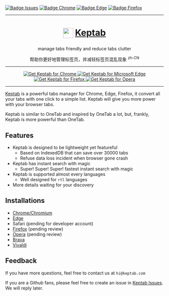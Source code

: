 [![Badge Issues]][Issues]
[![Badge Chrome]][Chrome]
[![Badge Edge]][Edge]
[![Badge Firefox]][Firefox]

***

<h1 align="center">
    <sub>
        <img src="https://keptab.com/assets/img/keptab-logo.svg" height="32" width="32"> 
    </sub>
    <a href="https://keptab.com" target="_blank">Keptab</a>
</h1>
<p align="center">
    <p align="center">manage tabs friendly and reduce tabs clutter</p>
    <p align="center">
      <span>帮助你更好地管理标签页，并减轻标签页混乱现象</span>
      <sup>zh-CN</sup>
    </p>
</p>

***

<p align="center">
    <a href="https://chrome.google.com/webstore/detail/keptab/feodekcipceogpeomnijgmdlmocbggbi">
        <img src="https://user-images.githubusercontent.com/585534/107280622-91a8ea80-6a26-11eb-8d07-77c548b28665.png" alt="Get Keptab for Chrome">
    </a>
    <a href="https://microsoftedge.microsoft.com/addons/detail/keptab/jhajaihldpgefhccepbjdpiimikplhng">
        <img src="https://user-images.githubusercontent.com/585534/107280673-a5ece780-6a26-11eb-9cc7-9fa9f9f81180.png" alt="Get Keptab for Microsoft Edge">
    </a>
    <a href="https://addons.mozilla.org/addon/keptab/">
        <img src="https://user-images.githubusercontent.com/585534/107280546-7b9b2a00-6a26-11eb-8f9f-f95932f4bfec.png" alt="Get Keptab for Firefox">
    </a>
    <a href="https://addons.opera.com/extensions/details/keptab/">
        <img src="https://user-images.githubusercontent.com/585534/107280692-ac7b5f00-6a26-11eb-85c7-088926504452.png" alt="Get Keptab for Opera">
    </a>
</p>

***

[Keptab][Keptab] is a powerful tabs manager for Chrome, Edge, Firefox, it convert all your tabs with one click to a simple list. Keptab will give you more power with your browser tabs.

Keptab is similar to OneTab and inspired by OneTab a lot, but, frankly, Keptab is more powerful than OneTab.

## Features

- Keptab is designed to be lightweight yet featureful
    - Based on IndexedDB that can save over 30000 tabs
    - Refuse data loss incident when browser gone crash
- Keptab has instant search with magic
    - Super! Super! Super! fastest instant search with magic
- Keptab is supported almost every languages
    - Well designed for `rtl` languages
- More details waiting for your discovery

## Installations

- [Chrome/Chromium][Chrome]
- [Edge][Edge]
- Safari (pending for developer account)
- [Firefox][Firefox] (pending review)
- [Opera][Opera] (pending review)
- [Brava][Chrome]
- [Vivaldi][Chrome]

## Feedback

If you have more questions, feel free to contact us at `hi@keptab.com`

If you are a Github fans, please feel free to create an issue in [Keptab Issues][Issues]. We will reply later.


<!---------------------------------[ Internal ]-------------------------------->

[Keptab]: https://keptab.com/
[Issues]: https://github.com/keptab/keptab/issues
[Chrome]: https://chrome.google.com/webstore/detail/keptab/feodekcipceogpeomnijgmdlmocbggbi
[Edge]: https://microsoftedge.microsoft.com/addons/detail/keptab/jhajaihldpgefhccepbjdpiimikplhng
[Firefox]: https://addons.mozilla.org/addon/keptab/
[Opera]: https://addons.opera.com/extensions/details/keptab/


<!----------------------------------[ Badges ]--------------------------------->

[Badge Issues]: https://img.shields.io/github/issues/keptab/keptab
[Badge Chrome]: https://img.shields.io/chrome-web-store/rating/feodekcipceogpeomnijgmdlmocbggbi?label=Chrome
[Badge Edge]: https://img.shields.io/badge/dynamic/json?label=Edge&color=brightgreen&query=%24.averageRating&suffix=%2F%35&url=https%3A%2F%2Fmicrosoftedge.microsoft.com%2Faddons%2Fgetproductdetailsbycrxid%2Fjhajaihldpgefhccepbjdpiimikplhng
[Badge Firefox]: https://img.shields.io/amo/rating/keptab?label=Firefox
